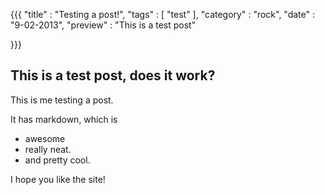 {{{
    "title"    : "Testing a post!",
    "tags"     : [ "test" ],
    "category" : "rock",
    "date"     : "9-02-2013",
    "preview"  : "This is a test post"

}}}

## This is a test post, does it work?  ##

This is me testing a post.

It has markdown, which is 

 - awesome
 - really neat.
 - and pretty cool.

I hope you like the site!
